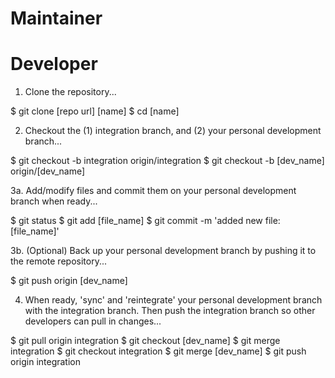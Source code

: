 # Maintainer

# Developer

1. Clone the repository...

$ git clone [repo url] [name]
$ cd [name]

2. Checkout the (1) integration branch, and (2) your personal development branch...

$ git checkout -b integration origin/integration
$ git checkout -b [dev_name] origin/[dev_name]

3a. Add/modify files and commit them on your personal development branch when ready...

$ git status
$ git add [file_name]
$ git commit -m 'added new file: [file_name]'

3b. (Optional) Back up your personal development branch by pushing it to the remote repository...

$ git push origin [dev_name]

4. When ready, 'sync' and 'reintegrate' your personal development branch with the integration branch. Then push the integration branch so other developers can pull in changes...

$ git pull origin integration
$ git checkout [dev_name]
$ git merge integration
$ git checkout integration
$ git merge [dev_name]
$ git push origin integration